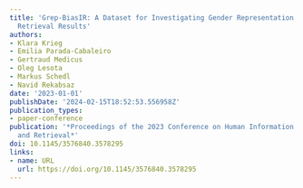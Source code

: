 ```yaml
---
title: 'Grep-BiasIR: A Dataset for Investigating Gender Representation Bias in Information
  Retrieval Results'
authors:
- Klara Krieg
- Emilia Parada-Cabaleiro
- Gertraud Medicus
- Oleg Lesota
- Markus Schedl
- Navid Rekabsaz
date: '2023-01-01'
publishDate: '2024-02-15T18:52:53.556958Z'
publication_types:
- paper-conference
publication: '*Proceedings of the 2023 Conference on Human Information Interaction
  and Retrieval*'
doi: 10.1145/3576840.3578295
links:
- name: URL
  url: https://doi.org/10.1145/3576840.3578295
---
```

